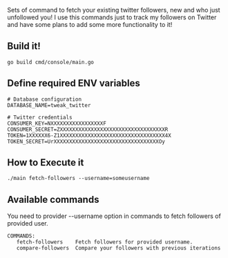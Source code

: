 Sets of command to fetch your existing twitter followers, new and who just unfollowed you! I use this commands just to track my
followers on Twitter and have some plans to add some more functionality to it!

## Build it!

```
go build cmd/console/main.go
```

## Define required ENV variables

```
# Database configuration
DATABASE_NAME=tweak_twitter

# Twitter credentials
CONSUMER_KEY=NXXXXXXXXXXXXXXXXXF
CONSUMER_SECRET=ZXXXXXXXXXXXXXXXXXXXXXXXXXXXXXXXXXXR
TOKEN=1XXXXXX6-Z1XXXXXXXXXXXXXXXXXXXXXXXXXXXXXXXXXX4X
TOKEN_SECRET=UrXXXXXXXXXXXXXXXXXXXXXXXXXXXXXXXXXXOy
```

## How to Execute it

```
./main fetch-followers --username=someusername
```

## Available commands

You need to provider --username option in commands to fetch followers of provided user.

```
COMMANDS:
   fetch-followers    Fetch followers for provided username.
   compare-followers  Compare your followers with previous iterations
```
